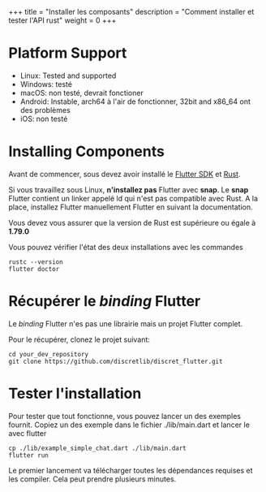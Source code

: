 +++
title = "Installer les composants"
description = "Comment installer et tester l'API rust"
weight = 0
+++
# Platform Support
- Linux: Tested and supported
- Windows: testé
- macOS: non testé, devrait fonctioner
- Android: Instable, arch64 à l'air de fonctionner, 32bit and x86_64 ont des problèmes
- iOS: non testé


# Installing Components

Avant de commencer, sous devez avoir installé le [Flutter SDK](https://docs.flutter.dev/get-started/install) et [Rust](https://www.rust-lang.org/tools/install). 


Si vous travaillez sous Linux, **n'installez pas** Flutter avec **snap**. Le **snap** Flutter contient un linker appelé ld qui n'est pas compatible avec Rust. A la place, installez Flutter manuellement Flutter en suivant la documentation.



Vous devez vous assurer que la version de Rust est supérieure ou égale à **1.79.0**

Vous pouvez vérifier l'état des deux installations avec les commandes
```
rustc --version
flutter doctor
```

# Récupérer le *binding* Flutter

Le *binding* Flutter n'es pas une librairie mais un projet Flutter complet.

Pour le récupérer, clonez le projet suivant:
```
cd your_dev_repository
git clone https://github.com/discretlib/discret_flutter.git
```

# Tester l'installation

Pour tester que tout fonctionne, vous pouvez lancer un des exemples fournit.
Copiez un des exemple dans le fichier ./lib/main.dart et lancer le avec flutter
```
cp ./lib/example_simple_chat.dart ./lib/main.dart
flutter run
```

Le premier lancement va télécharger toutes les dépendances requises et les compiler. Cela peut prendre plusieurs minutes.
